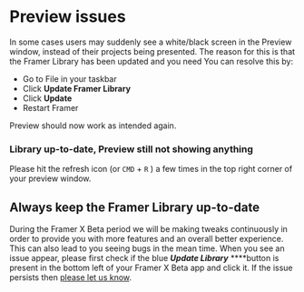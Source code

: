 # Preview issues

In some cases users may suddenly see a white/black screen in the Preview window, instead of their projects being presented. The reason for this is that the Framer Library has been updated and you need You can resolve this by:

* Go to File in your taskbar
* Click **Update Framer Library**
* Click **Update**
* Restart Framer

Preview should now work as intended again.

### Library up-to-date, Preview still not showing anything

Please hit the refresh icon \(or  `CMD`  + `R`   \) a few times in the top right corner of your preview window.

## Always keep the Framer Library up-to-date

During the Framer X Beta period we will be making tweaks continuously in order to provide you with more features and an overall better experience. This can also lead to you seeing bugs in the mean time. When you see an issue appear, please first check if the blue _**Update Library**_ ****button is present in the bottom left of your Framer X Beta app and click it. If the issue persists then [please let us know](https://framer.gitbook.io/framer/~/drafts/-LKfqUobSTxZvnUHGbcG/primary/introduction#getting-help-and-support).



